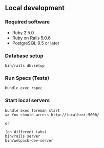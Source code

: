 ## Local development

### Required software

* Ruby 2.5.0
* Ruby on Rails 5.0.6
* PostgreSQL 9.5 or later

### Database setup

```shell
bin/rails db:setup
```

### Run Specs (Tests)

```shell
bundle exec rspec
```

### Start local servers

```shell
bundle exec foreman start
=> You should access http://localhost:5000/

or

(on different tabs)
bin/rails server
bin/webpack-dev-server
```